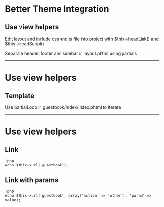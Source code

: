 
# Better Theme Integration

## Use view helpers

Edit layout and include css and js file into project with $this->headLink() and $this->headScript()

Separate header, footer and sidebar in layout.phtml using partials

---

# Use view helpers

## Template
	
Use partialLoop in guestbook/index/index.phtml to iterate

---


# Use view helpers

## Link

	!php
	echo $this->url('guestbook');

## Link with params

	!php
	echo $this->url('guestbook', array('action' => 'other'), 'param' => value);
	
